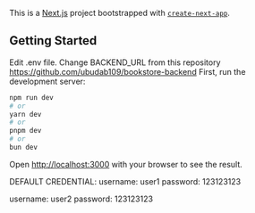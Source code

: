 This is a [Next.js](https://nextjs.org/) project bootstrapped with [`create-next-app`](https://github.com/vercel/next.js/tree/canary/packages/create-next-app).

## Getting Started

Edit .env file. Change BACKEND_URL from this repository https://github.com/ubudab109/bookstore-backend
First, run the development server:

```bash
npm run dev
# or
yarn dev
# or
pnpm dev
# or
bun dev
```

Open [http://localhost:3000](http://localhost:3000) with your browser to see the result.

DEFAULT CREDENTIAL:
username: user1
password: 123123123

username: user2
password: 123123123
